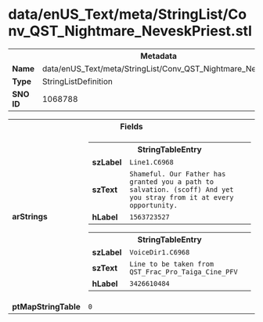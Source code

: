 <h1>data/enUS_Text/meta/StringList/Conv_QST_Nightmare_NeveskPriest.stl</h1><table><tr><th colspan="100%">Metadata</th></tr><tr><td><b>Name</b></td><td>data/enUS_Text/meta/StringList/Conv_QST_Nightmare_NeveskPriest.stl</td></tr><tr><td><b>Type</b></td><td>StringListDefinition</td></tr><tr><td><b>SNO ID</b></td><td>1068788</td></tr></table>

<table><tr><th colspan="100%">Fields</th></tr><tr><td><b>arStrings</b></td><td><table><tr><th colspan="100%">StringTableEntry</th></tr><tr><td><b>szLabel</b></td><td><code>Line1.C6968</code></td></tr><tr><td><b>szText</b></td><td><code>Shameful. Our Father has granted you a path to salvation. (scoff) And yet you stray from it at every opportunity.</code></td></tr><tr><td><b>hLabel</b></td><td><code>1563723527</code></td></tr></table>


<table><tr><th colspan="100%">StringTableEntry</th></tr><tr><td><b>szLabel</b></td><td><code>VoiceDir1.C6968</code></td></tr><tr><td><b>szText</b></td><td><code>Line to be taken from QST_Frac_Pro_Taiga_Cine_PFV</code></td></tr><tr><td><b>hLabel</b></td><td><code>3426610484</code></td></tr></table>


</td></tr><tr><td><b>ptMapStringTable</b></td><td><code>0</code></td></tr></table>

